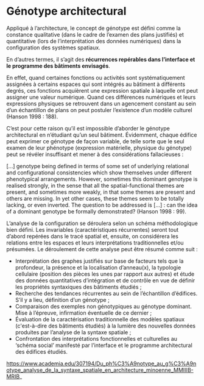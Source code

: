 # Génotype architectural

Appliqué à l’architecture, le concept de génotype est défini comme la constance qualitative (dans le cadre de l’examen des plans justifiés) et quantitative (lors de l’interprétation des données numériques) dans la configuration des systèmes spatiaux. 

En d’autres termes, il s’agit des **récurrences repérables dans l’interface et le programme des bâtiments envisagés**. 

En effet, quand certaines fonctions ou activités sont systématiquement assignées à certains espaces qui sont intégrés au bâtiment à différents degrés, ces fonctions acquièrent une expression spatiale à laquelle ont peut assigner une valeur numérique. Quand ces différences numériques et leurs expressions physiques se retrouvent dans un agencement constant au sein d’un échantillon de plans on peut postuler l’existence d’un modèle culturel (Hanson 1998 : 188).

C’est pour cette raison qu’il est impossible d’aborder le génotype architectural en n’étudiant qu’un seul bâtiment.
Évidemment, chaque édifice peut exprimer ce génotype de façon variable, de telle sorte que le seul examen de
leur phénotype (expression matérielle, physique du génotype) peut se révéler insuffisant et mener à des
considérations fallacieuses :

[...] genotype being defined in terms of some set of underlying relational and configurational consistencies
which show themselves under different phenotypical arrangements. However, sometimes this dominant
genotype is realised strongly, in the sense that all the spatial-functional themes are present, and sometimes more
weakly, in that some themes are present and others are missing. In yet other cases, these themes seem to be
totally lacking, or even inverted. The question to be addressed is [...] : can the idea of a dominant genotype be
formally demonstrated? (Hanson 1998 : 99).

L’analyse de la configuration se déroulera selon un schéma méthodologique bien défini. Les invariables (caractéristiques récurrentes) seront tout d’abord repérées dans le tracé spatial et, ensuite, on considérera les relations entre les espaces et leurs interprétations traditionnelles et/ou présumées. Le déroulement de cette analyse peut être résumé comme suit :
- Interprétation des graphes justifiés sur base de facteurs tels que la profondeur, la présence et la localisation
d’anneau(x), la typologie cellulaire (position des pièces les unes par rapport aux autres) et étude des données
quantitatives d’intégration et de contrôle en vue de définir les propriétés syntaxiques des bâtiments étudiés ;
- Recherche des tendances récurrentes au sein de l’échantillon d’édifices. S’il y a lieu, définition d’un
génotype ;
- Comparaison des exemples non génotypiques au génotype dominant. Mise à l’épreuve, infirmation
éventuelle de ce dernier ;
- Évaluation de la caractérisation traditionnelle des modèles spatiaux (c'est-à-dire des bâtiments étudiés) à la
lumière des nouvelles données produites par l’analyse de la syntaxe spatiale ;
- Confrontation des interprétations fonctionnelles et culturelles au ‘schéma social’ manifesté par l’interface et
le programme architectural des édifices étudiés.



https://www.academia.edu/307194/Du_ph%C3%A9notype_au_g%C3%A9notype_analyse_de_la_syntaxe_spatiale_en_architecture_minoenne_MMIIIB-MRIB_
